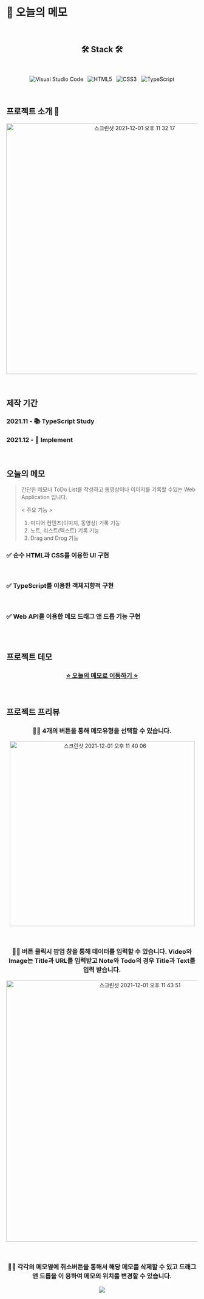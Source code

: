 # 📖 오늘의 메모

<br>

<h2 align="center"> 🛠 Stack 🛠  </h2>

<br>

<p align="center">
<img alt="Visual Studio Code" src ="https://img.shields.io/badge/Visual Studio Code-007ACC.svg?&style=flat&logo=Visual Studio Code&logoColor=white"/>
&nbsp;&nbsp;<img alt="HTML5" src ="https://img.shields.io/badge/HTML5-E34F26.svg?&style=flat&logo=HTML5&logoColor=white"/>&nbsp;&nbsp;
<img alt="CSS3" src ="https://img.shields.io/badge/CSS3-1572B6.svg?&style=flat&logo=CSS3&logoColor=white"/>&nbsp;&nbsp;
<img alt="TypeScript" src ="https://img.shields.io/badge/TypeScript-3178C6.svg?&style=flat&logo=TypeScript&logoColor=white"/>
</p>

<br>

## 프로젝트 소개 🎉

<p align="center">
<img width="660" alt="스크린샷 2021-12-01 오후 11 32 17" src="https://user-images.githubusercontent.com/66069736/144253124-6dc80c49-0daf-4edc-b232-443f7e4780a7.png">
</p>

<br>

## 제작 기간

<h3> 2021.11 - 📚 TypeScript Study </h3>
<h3> 2021.12 - 🚀 Implement </h3>

<br>

## 오늘의 메모

> 간단한 메모나 ToDo List를 작성하고 동영상이나 이미지를 기록할 수있는 Web
> Application 입니다.
>
> < 주요 기능 >
>
> 1. 미디어 컨텐츠(이미지, 동영상) 기록 기능
> 2. 노트, 리스트(텍스트) 기록 기능
> 3. Drag and Drog 기능

<h3> ✅ 순수 HTML과 CSS를 이용한 UI 구현</h3>
<br>

<h3> ✅ TypeScript를 이용한 객체지향적 구현 </h3>
<br>

<h3> ✅ Web API를 이용한 메모 드래그 앤 드롭 기능 구현 </h3>
<br>

<br>

## 프로젝트 데모

<h3 align="center">
<a href="https://ohyehwan.github.io/memo_of_the_day/">⭐️ 오늘의 메모로 이동하기 ⭐️</a>
</h3>

<br>

## 프로젝트 프리뷰

<h3 align="center">
🖐🏻 4개의 버튼을 통해 메모유형을 선택할 수 있습니다.
</h3>
<p align="center">
<img  width="487" alt="스크린샷 2021-12-01 오후 11 40 06" src="https://user-images.githubusercontent.com/66069736/144254826-6be8ab12-871d-4c21-bd77-2e111a013f30.png">
</p>

<br>

<h3 align="center">
🖐🏻 버튼 클릭시 팝업 창을 통해 데이터를 입력할 수 있습니다. Video와 Image는 Title과
URL를 입력받고 Note와 Todo의 경우 Title과 Text를 입력 받습니다.
</h3>
<p align="center">
<img width="688" alt="스크린샷 2021-12-01 오후 11 43 51" src="https://user-images.githubusercontent.com/66069736/144255237-816f1b45-bc70-4927-a25d-ab2dad0dbccd.png">
</p>

<br>

<h3 align="center">
🖐🏻 각각의 메모옆에 취소버튼을 통해서 해당 메모를 삭제할 수 있고 드래그 앤 드롭을 이
용하여 메모의 위치를 변경할 수 있습니다.
</h3>
<p align="center">
<img src="https://user-images.githubusercontent.com/66069736/144258275-c9eeb9e5-8825-4e18-b7f3-5b24b3805a36.gif">
</p>
